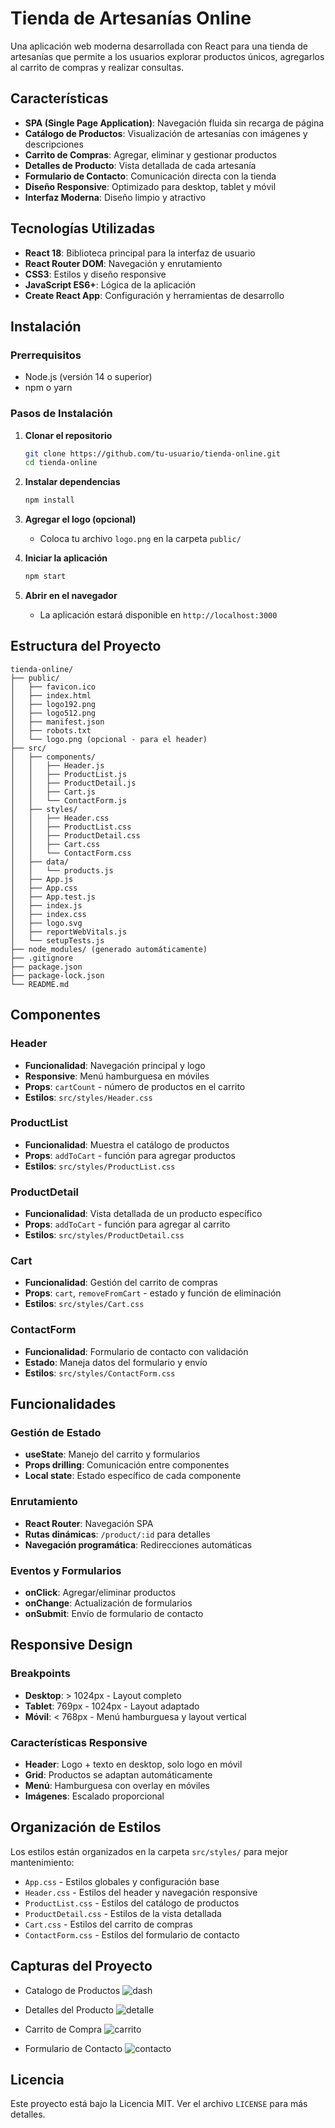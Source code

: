#  Tienda de Artesanías Online

Una aplicación web moderna desarrollada con React para una tienda de artesanías que permite a los usuarios explorar productos únicos, agregarlos al carrito de compras y realizar consultas.

##  Características

- **SPA (Single Page Application)**: Navegación fluida sin recarga de página
- **Catálogo de Productos**: Visualización de artesanías con imágenes y descripciones
- **Carrito de Compras**: Agregar, eliminar y gestionar productos
- **Detalles de Producto**: Vista detallada de cada artesanía
- **Formulario de Contacto**: Comunicación directa con la tienda
- **Diseño Responsive**: Optimizado para desktop, tablet y móvil
- **Interfaz Moderna**: Diseño limpio y atractivo

##  Tecnologías Utilizadas

- **React 18**: Biblioteca principal para la interfaz de usuario
- **React Router DOM**: Navegación y enrutamiento
- **CSS3**: Estilos y diseño responsive
- **JavaScript ES6+**: Lógica de la aplicación
- **Create React App**: Configuración y herramientas de desarrollo

##  Instalación

### Prerrequisitos

- Node.js (versión 14 o superior)
- npm o yarn

### Pasos de Instalación

1. **Clonar el repositorio**
   ```bash
   git clone https://github.com/tu-usuario/tienda-online.git
   cd tienda-online
   ```

2. **Instalar dependencias**
   ```bash
   npm install
   ```

3. **Agregar el logo (opcional)**
   - Coloca tu archivo `logo.png` en la carpeta `public/`

4. **Iniciar la aplicación**
   ```bash
   npm start
   ```

5. **Abrir en el navegador**
   - La aplicación estará disponible en `http://localhost:3000`

##  Estructura del Proyecto

```
tienda-online/
├── public/
│   ├── favicon.ico
│   ├── index.html
│   ├── logo192.png
│   ├── logo512.png
│   ├── manifest.json
│   ├── robots.txt
│   └── logo.png (opcional - para el header)
├── src/
│   ├── components/
│   │   ├── Header.js
│   │   ├── ProductList.js
│   │   ├── ProductDetail.js
│   │   ├── Cart.js
│   │   └── ContactForm.js
│   ├── styles/
│   │   ├── Header.css
│   │   ├── ProductList.css
│   │   ├── ProductDetail.css
│   │   ├── Cart.css
│   │   └── ContactForm.css
│   ├── data/
│   │   └── products.js
│   ├── App.js
│   ├── App.css
│   ├── App.test.js
│   ├── index.js
│   ├── index.css
│   ├── logo.svg
│   ├── reportWebVitals.js
│   └── setupTests.js
├── node_modules/ (generado automáticamente)
├── .gitignore
├── package.json
├── package-lock.json
└── README.md
```

##  Componentes

### Header
- **Funcionalidad**: Navegación principal y logo
- **Responsive**: Menú hamburguesa en móviles
- **Props**: `cartCount` - número de productos en el carrito
- **Estilos**: `src/styles/Header.css`

### ProductList
- **Funcionalidad**: Muestra el catálogo de productos
- **Props**: `addToCart` - función para agregar productos
- **Estilos**: `src/styles/ProductList.css`

### ProductDetail
- **Funcionalidad**: Vista detallada de un producto específico
- **Props**: `addToCart` - función para agregar al carrito
- **Estilos**: `src/styles/ProductDetail.css`

### Cart
- **Funcionalidad**: Gestión del carrito de compras
- **Props**: `cart`, `removeFromCart` - estado y función de eliminación
- **Estilos**: `src/styles/Cart.css`

### ContactForm
- **Funcionalidad**: Formulario de contacto con validación
- **Estado**: Maneja datos del formulario y envío
- **Estilos**: `src/styles/ContactForm.css`

##  Funcionalidades

### Gestión de Estado
- **useState**: Manejo del carrito y formularios
- **Props drilling**: Comunicación entre componentes
- **Local state**: Estado específico de cada componente

### Enrutamiento
- **React Router**: Navegación SPA
- **Rutas dinámicas**: `/product/:id` para detalles
- **Navegación programática**: Redirecciones automáticas

### Eventos y Formularios
- **onClick**: Agregar/eliminar productos
- **onChange**: Actualización de formularios
- **onSubmit**: Envío de formulario de contacto

##  Responsive Design

### Breakpoints
- **Desktop**: > 1024px - Layout completo
- **Tablet**: 769px - 1024px - Layout adaptado
- **Móvil**: < 768px - Menú hamburguesa y layout vertical

### Características Responsive
- **Header**: Logo + texto en desktop, solo logo en móvil
- **Grid**: Productos se adaptan automáticamente
- **Menú**: Hamburguesa con overlay en móviles
- **Imágenes**: Escalado proporcional

##  Organización de Estilos

Los estilos están organizados en la carpeta `src/styles/` para mejor mantenimiento:

- `App.css` - Estilos globales y configuración base
- `Header.css` - Estilos del header y navegación responsive
- `ProductList.css` - Estilos del catálogo de productos
- `ProductDetail.css` - Estilos de la vista detallada
- `Cart.css` - Estilos del carrito de compras
- `ContactForm.css` - Estilos del formulario de contacto

##  Capturas del Proyecto

- Catalogo de Productos
  ![dash](https://github.com/user-attachments/assets/2736731b-dc57-4737-a4bc-f7f558dec8f4)
  
- Detalles del Producto
  ![detalle](https://github.com/user-attachments/assets/79dc0408-c73a-47ec-b396-fd255e3f47b2)
  
- Carrito de Compra
  ![carrito](https://github.com/user-attachments/assets/55e65b7f-c60e-42f7-b9c1-bc47082f74b6)

- Formulario de Contacto
  ![contacto](https://github.com/user-attachments/assets/867fcae2-42c0-4453-8d0c-8164bb098b3b)

##  Licencia

Este proyecto está bajo la Licencia MIT. Ver el archivo `LICENSE` para más detalles.
